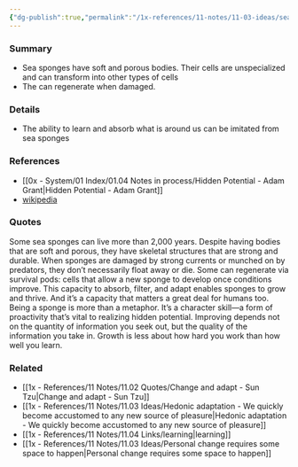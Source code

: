 ```yaml
---
{"dg-publish":true,"permalink":"/1x-references/11-notes/11-03-ideas/sea-sponges-can-live-up-to-2000-years-and-are-extremely-adaptable/","title":"Sea sponges can live up to 2000 years and are extremely adaptable","created":"2024-05-28T18:53:41.752+03:00","updated":"2024-05-29T07:07:18.894+03:00"}
---
```



### Summary
- Sea sponges have soft and porous bodies. Their cells are unspecialized and can transform into other types of cells
- The can regenerate when damaged.

### Details
- The ability to learn and absorb what is around us can be imitated from sea sponges

### References
- [[0x - System/01 Index/01.04 Notes in process/Hidden Potential - Adam Grant\|Hidden Potential - Adam Grant]]
- [wikipedia](https://en.wikipedia.org/wiki/Sponge)

### Quotes
Some sea sponges can live more than 2,000 years. Despite having bodies that are soft and porous, they have skeletal structures that are strong and durable. When sponges are damaged by strong currents or munched on by predators, they don’t necessarily float away or die. Some can regenerate via survival pods: cells that allow a new sponge to develop once conditions improve. This capacity to absorb, filter, and adapt enables sponges to grow and thrive. And it’s a capacity that matters a great deal for humans too. Being a sponge is more than a metaphor. It’s a character skill—a form of proactivity that’s vital to realizing hidden potential. Improving depends not on the quantity of information you seek out, but the quality of the information you take in. Growth is less about how hard you work than how well you learn.


### Related
- [[1x - References/11 Notes/11.02 Quotes/Change and adapt - Sun Tzu\|Change and adapt - Sun Tzu]]
- [[1x - References/11 Notes/11.03 Ideas/Hedonic adaptation - We quickly become accustomed to any new source of pleasure\|Hedonic adaptation - We quickly become accustomed to any new source of pleasure]]
- [[1x - References/11 Notes/11.04 Links/learning\|learning]]
- [[1x - References/11 Notes/11.03 Ideas/Personal change requires some space to happen\|Personal change requires some space to happen]]